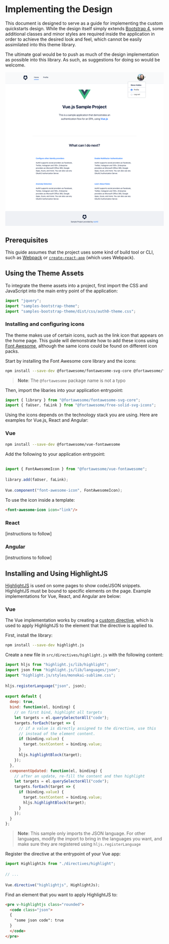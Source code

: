 # Implementing the Design

This document is designed to serve as a guide for implementing the custom quickstarts design. While the design itself simply extends [Bootstrap 4](https://getbootstrap.com/docs/4.0/getting-started/introduction/), some additional classes and minor styles are required inside the application in order to achieve the desired look and feel, which cannot be easily assimilated into this theme library.

The ultimate goal would be to push as much of the design implementation as possible into this library. As such, as suggestions for doing so would be welcome.

![Theme preview 1](images/preview-home.png)

## Prerequisites

This guide assumes that the project uses some kind of build tool or CLI, such as [Webpack](https://webpack.js.org/) or [`create-react-app`](https://reactjs.org/docs/create-a-new-react-app.html#create-react-app) (which uses Webpack).

## Using the Theme Assets

To integrate the theme assets into a project, first import the CSS and JavaScript into the main entry point of the application:

```js
import "jquery";
import "samples-bootstrap-theme";
import "samples-bootstrap-theme/dist/css/auth0-theme.css";
```

### Installing and configuring icons

The theme makes use of certain icons, such as the link icon that appears on the home page. This guide will demonstrate how to add these icons using [Font Awesome](https://fontawesome.com/), although the same icons could be found on different icon packs.

Start by installing the Font Awesome core library and the icons:

```bash
npm install --save-dev @fortawesome/fontawesome-svg-core @fortawesome/free-solid-svg-icons
```

> **Note**: The `@fortawesome` package name is not a typo

Then, import the libaries into your application entrypoint:

```js
import { library } from "@fortawesome/fontawesome-svg-core";
import { faUser, faLink } from "@fortawesome/free-solid-svg-icons";
```

Using the icons depends on the technology stack you are using. Here are examples for Vue.js, React and Angular:

### Vue

```bash
npm install --save-dev @fortawesome/vue-fontawesome
```

Add the following to your application entrypoint:

```js

import { FontAwesomeIcon } from "@fortawesome/vue-fontawesome";

library.add(faUser, faLink);

Vue.component("font-awesome-icon", FontAwesomeIcon);
```

To use the icon inside a template:

```html
<font-awesome-icon icon="link"/>
```

### React

[instructions to follow]

### Angular

[instructions to follow]

## Installing and Using HighlightJS

[HighlightJS](https://highlightjs.org/) is used on some pages to show code/JSON snippets. HighlightJS must be bound to specific elements on the page. Example implementations for Vue, React, and Angular are below:

### Vue

The Vue implementation works by creating a [custom directive](https://vuejs.org/v2/guide/custom-directive.html), which is used to apply HighlightJS to the element that the directive is applied to.

First, install the library:

```bash
npm install --save-dev highlight.js
```

Create a new file in `src/directives/highlight.js` with the following content:

```js
import hljs from "highlight.js/lib/highlight";
import json from "highlight.js/lib/languages/json";
import "highlight.js/styles/monokai-sublime.css";

hljs.registerLanguage("json", json);

export default {
  deep: true,
  bind: function(el, binding) {
    // on first bind, highlight all targets
    let targets = el.querySelectorAll("code");
    targets.forEach(target => {
      // if a value is directly assigned to the directive, use this
      // instead of the element content.
      if (binding.value) {
        target.textContent = binding.value;
      }
      hljs.highlightBlock(target);
    });
  },
  componentUpdated: function(el, binding) {
    // after an update, re-fill the content and then highlight
    let targets = el.querySelectorAll("code");
    targets.forEach(target => {
      if (binding.value) {
        target.textContent = binding.value;
        hljs.highlightBlock(target);
      }
    });
  }
};
```

> **Note**: This sample only imports the JSON language. For other languages, modify the import to bring in the languages you want, and make sure they are registered using `hljs.registerLanguage`

Register the directive at the entrypoint of your Vue app:

```js
import HighlightJs from "./directives/highlight";

// ...

Vue.directive("highlightjs", HighlightJs);
```

Find an element that you want to apply HighlightJS to:

```html
<pre v-highlightjs class="rounded">
  <code class="json">
  {
    "some json code": true
  }
  </code>
</pre>
```